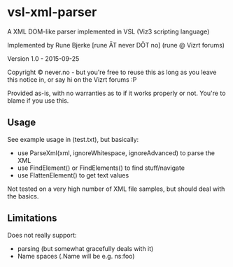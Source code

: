 # vsl-xml-parser

A XML DOM-like parser implemented in VSL (Viz3 scripting language)

Implemented by Rune Bjerke [rune ÄT never DÖT no] (rune @ Vizrt forums)

Version 1.0 - 2015-09-25

Copyright © never.no - but you're free to reuse this as long as you leave this notice in, or say hi on the Vizrt forums :P

Provided as-is, with no warranties as to if it works properly or not. You're to blame if you use this.

## Usage

See example usage in (test.txt), but basically:

* use ParseXml(xml, ignoreWhitespace, ignoreAdvanced) to parse the XML
* use FindElement() or FindElements() to find stuff/navigate
* use FlattenElement() to get text values

Not tested on a very high number of XML file samples, but should deal with the basics.

## Limitations

Does not really support:

* <!DOCTYPE ..> parsing (but somewhat gracefully deals with it)
* Name spaces (.Name will be e.g. ns:foo)
